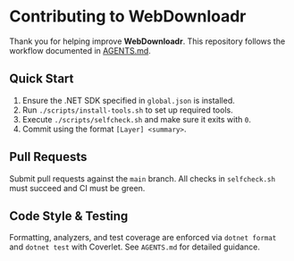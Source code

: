 # Contributing to WebDownloadr

Thank you for helping improve **WebDownloadr**. This repository follows the workflow documented in [AGENTS.md](AGENTS.md).

## Quick Start

1. Ensure the .NET SDK specified in `global.json` is installed.
2. Run `./scripts/install-tools.sh` to set up required tools.
3. Execute `./scripts/selfcheck.sh` and make sure it exits with `0`.
4. Commit using the format `[Layer] <summary>`.

## Pull Requests

Submit pull requests against the `main` branch. All checks in `selfcheck.sh` must succeed and CI must be green.

## Code Style & Testing

Formatting, analyzers, and test coverage are enforced via `dotnet format` and `dotnet test` with Coverlet. See `AGENTS.md` for detailed guidance.


